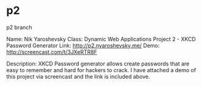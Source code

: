 p2
==

p2 branch

Name: Nik Yaroshevsky
Class: Dynamic Web Applications
Project 2 - XKCD Password Generator
Link: http://p2.nyaroshevsky.me/
Demo: http://screencast.com/t/3JXeRTR8F

Description: XKCD Password generator allows create passwords that are easy to remember and hard for hackers to crack. I have attached a demo of this project via screencast and the link is included above.


